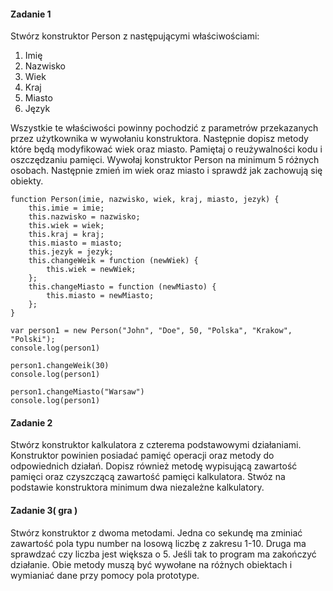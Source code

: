 #### Zadanie 1

Stwórz konstruktor Person z następującymi właściwościami:

1. Imię
2. Nazwisko
3. Wiek
4. Kraj
5. Miasto
6. Język

Wszystkie te właściwości powinny pochodzić z parametrów przekazanych przez użytkownika w wywołaniu konstruktora. Następnie dopisz metody które będą modyfikować wiek oraz miasto. Pamiętaj o reużywalności kodu i oszczędzaniu pamięci. Wywołaj konstruktor Person na minimum 5 różnych osobach. Następnie zmień im wiek oraz miasto i sprawdź jak zachowują się obiekty.
```
function Person(imie, nazwisko, wiek, kraj, miasto, jezyk) {
    this.imie = imie;
    this.nazwisko = nazwisko;
    this.wiek = wiek;
    this.kraj = kraj;
    this.miasto = miasto;
    this.jezyk = jezyk;
    this.changeWeik = function (newWiek) {
        this.wiek = newWiek;
    };
    this.changeMiasto = function (newMiasto) {
        this.miasto = newMiasto;
    };
}

var person1 = new Person("John", "Doe", 50, "Polska", "Krakow", "Polski");
console.log(person1)

person1.changeWeik(30)
console.log(person1)

person1.changeMiasto("Warsaw")
console.log(person1)
```

#### Zadanie 2

Stwórz konstruktor kalkulatora z czterema podstawowymi działaniami. Konstruktor powinien posiadać pamięć operacji oraz metody do odpowiednich działań. Dopisz również metodę wypisującą zawartość pamięci oraz czyszczącą zawartość pamięci kalkulatora. Stwóz na podstawie konstruktora minimum dwa niezależne kalkulatory.


#### Zadanie 3( gra )

Stwórz konstruktor z dwoma metodami. Jedna co sekundę ma zminiać zawartość pola typu number na losową liczbę z zakresu 1-10. Druga ma sprawdzać czy liczba jest większa o 5. Jeśli tak to program ma zakończyć działanie. Obie metody muszą być wywołane na różnych obiektach i wymianiać dane przy pomocy pola prototype.
